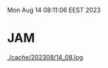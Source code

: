 Mon Aug 14 08:11:06 EEST 2023
# JAM
<a href='./cache/202308/14_08.log'>./cache/202308/14_08.log</a>
